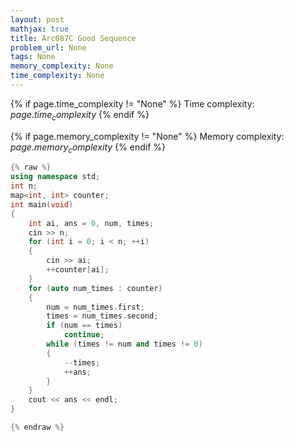 ```yaml
---
layout: post
mathjax: true
title: Arc087C Good Sequence
problem_url: None
tags: None
memory_complexity: None
time_complexity: None
---
```




{% if page.time_complexity != "None" %}
Time complexity: ${{ page.time_complexity }}$
{% endif %}

{% if page.memory_complexity != "None" %}
Memory complexity: ${{ page.memory_complexity }}$
{% endif %}

```cpp
{% raw %}
using namespace std;
int n;
map<int, int> counter;
int main(void)
{
    int ai, ans = 0, num, times;
    cin >> n;
    for (int i = 0; i < n; ++i)
    {
        cin >> ai;
        ++counter[ai];
    }
    for (auto num_times : counter)
    {
        num = num_times.first;
        times = num_times.second;
        if (num == times)
            continue;
        while (times != num and times != 0)
        {
            --times;
            ++ans;
        }
    }
    cout << ans << endl;
}

{% endraw %}
```